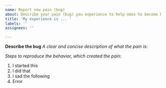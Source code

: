 ```yaml
---
name: Report new pain (bug)
about: Describe your pain (bug) you experience to help omos to become better at improving
title: 'My experience is ... '
labels: ''
assignees: ''

---
```


**Describe the bug**
_A clear and concise description of what the pain is:_

_Steps to reproduce the behavior, which created the pain:_
1. I started this
2. I did that
3. I sad the following
4. Error
